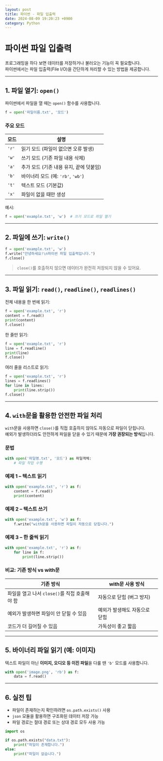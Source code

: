 ```yaml
---
layout: post
title: 파이썬 - 파일 입출력
date: 2024-08-09 19:20:23 +0900
category: Python
---
```

# 파이썬 파일 입출력

프로그래밍을 하다 보면 데이터를 저장하거나 불러오는 기능이 꼭 필요합니다.  
파이썬에서는 파일 입출력(File I/O)을 간단하게 처리할 수 있는 방법을 제공합니다.  

---

## 1. 파일 열기: `open()`

파이썬에서 파일을 열 때는 `open()` 함수를 사용합니다.

```python
f = open('파일이름.txt', '모드')
```

### 주요 모드

| 모드 | 설명 |
|------|------|
| `'r'` | 읽기 모드 (파일이 없으면 오류 발생) |
| `'w'` | 쓰기 모드 (기존 파일 내용 삭제) |
| `'a'` | 추가 모드 (기존 내용 유지, 끝에 덧붙임) |
| `'b'` | 바이너리 모드 (예: `'rb'`, `'wb'`) |
| `'t'` | 텍스트 모드 (기본값) |
| `'x'` | 파일이 없을 때만 생성 |

예시:

```python
f = open('example.txt', 'w')  # 쓰기 모드로 파일 열기
```

---

## 2. 파일에 쓰기: `write()`

```python
f = open('example.txt', 'w')
f.write("안녕하세요!\n파이썬 파일 입출력입니다.")
f.close()
```

> `close()`를 호출하지 않으면 데이터가 완전히 저장되지 않을 수 있어요.

---

## 3. 파일 읽기: `read()`, `readline()`, `readlines()`

전체 내용을 한 번에 읽기:

```python
f = open('example.txt', 'r')
content = f.read()
print(content)
f.close()
```

한 줄만 읽기:

```python
f = open('example.txt', 'r')
line = f.readline()
print(line)
f.close()
```

여러 줄을 리스트로 읽기:

```python
f = open('example.txt', 'r')
lines = f.readlines()
for line in lines:
    print(line.strip())
f.close()
```

---

## 4. `with`문을 활용한 안전한 파일 처리

`with`문을 사용하면 `close()`를 직접 호출하지 않아도 자동으로 파일이 닫힙니다.  
예외가 발생하더라도 안전하게 파일을 닫을 수 있기 때문에 **가장 권장되는 방식**입니다.

### 문법

```python
with open('파일명.txt', '모드') as 파일객체:
    # 파일 작업 수행
```

### 예제 1 – 텍스트 읽기

```python
with open('example.txt', 'r') as f:
    content = f.read()
    print(content)
```

### 예제 2 – 텍스트 쓰기

```python
with open('example.txt', 'w') as f:
    f.write("with문을 사용하면 파일이 자동으로 닫힙니다.")
```

### 예제 3 – 한 줄씩 읽기

```python
with open('example.txt', 'r') as f:
    for line in f:
        print(line.strip())
```

### 비교: 기존 방식 vs with문

| 기존 방식 | with문 사용 방식 |
|-----------|------------------|
| 파일을 열고 나서 `close()`를 직접 호출해야 함 | 자동으로 닫힘 (버그 방지) |
| 예외가 발생하면 파일이 안 닫힐 수 있음 | 예외가 발생해도 자동으로 닫힘 |
| 코드가 더 길어질 수 있음 | 가독성이 좋고 짧음 |

---

## 5. 바이너리 파일 읽기 (예: 이미지)

텍스트 파일이 아닌 **이미지, 오디오 등 이진 파일**을 다룰 땐 `'b'` 모드를 사용합니다.

```python
with open('image.png', 'rb') as f:
    data = f.read()
```

---

## 6. 실전 팁

- 파일이 존재하는지 확인하려면 `os.path.exists()` 사용
- `json` 모듈을 활용하면 구조화된 데이터 저장 가능
- 파일 경로는 절대 경로 또는 상대 경로 모두 사용 가능

```python
import os

if os.path.exists("data.txt"):
    print("파일이 존재합니다.")
else:
    print("파일이 없습니다.")
```
